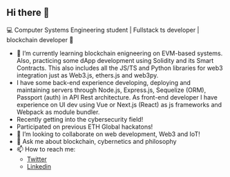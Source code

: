 ## Hi there 👋

💻 Computer Systems Engineering student | Fullstack ts developer | blockchain developer 🧠 

- 🌱 I’m currently learning blockchain enigneering on EVM-based systems. Also, practicing some dApp development using Solidity and its Smart Contracts. This also includes all the JS/TS and Python libraries for web3 integration just as Web3.js, ethers.js and web3py.
- I have some back-end experience developing, deploying and maintaining servers through Node.js, Express.js, Sequelize (ORM), Passport (auth) in API Rest architecture. As front-end developer I have experience on UI dev using Vue or Next.js (React) as js frameworks and Webpack as module bundler.
- Recently getting into the cybersecurity field!
- Participated on previous ETH Global hackatons!
- 👯 I’m looking to collaborate on web development, Web3 and IoT!
- 💬 Ask me about blockchain, cybernetics and philosophy 
- 📫 How to reach me: 
    - [Twitter](https://twitter.com/0xInformatio)
    - [Linkedin](https://www.linkedin.com/in/rodrx20/)

